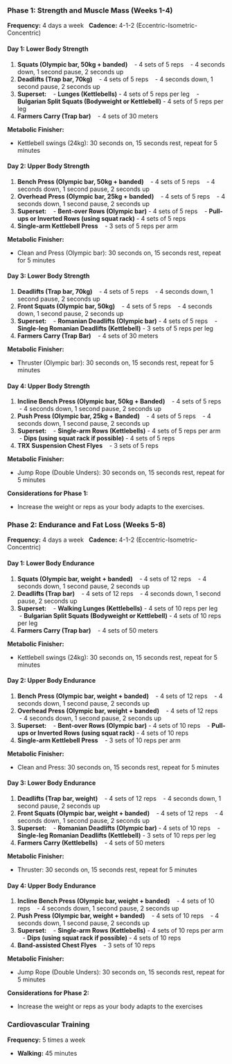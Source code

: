 ### **Phase 1: Strength and Muscle Mass (Weeks 1-4)**
**Frequency:** 4 days a week  
**Cadence:** 4-1-2 (Eccentric-Isometric-Concentric)

#### **Day 1: Lower Body Strength**

1. **Squats (Olympic bar, 50kg + banded)**
   - 4 sets of 5 reps
   - 4 seconds down, 1 second pause, 2 seconds up
2. **Deadlifts (Trap bar, 70kg)**
   - 4 sets of 5 reps
   - 4 seconds down, 1 second pause, 2 seconds up
3. **Superset:**
   - **Lunges (Kettlebells)** - 4 sets of 5 reps per leg
   - **Bulgarian Split Squats (Bodyweight or Kettlebell)** - 4 sets of 5 reps per leg
4. **Farmers Carry (Trap bar)**
   - 4 sets of 30 meters

**Metabolic Finisher:**
- Kettlebell swings (24kg): 30 seconds on, 15 seconds rest, repeat for 5 minutes

#### **Day 2: Upper Body Strength**

1. **Bench Press (Olympic bar, 50kg + banded)**
   - 4 sets of 5 reps
   - 4 seconds down, 1 second pause, 2 seconds up
2. **Overhead Press (Olympic bar, 25kg + banded)**
   - 4 sets of 5 reps
   - 4 seconds down, 1 second pause, 2 seconds up
3. **Superset:**
   - **Bent-over Rows (Olympic bar)** - 4 sets of 5 reps
   - **Pull-ups or Inverted Rows (using squat rack)** - 4 sets of 5 reps
4. **Single-arm Kettlebell Press**
   - 3 sets of 5 reps per arm

**Metabolic Finisher:**
- Clean and Press (Olympic bar): 30 seconds on, 15 seconds rest, repeat for 5 minutes

#### **Day 3: Lower Body Strength**

1. **Deadlifts (Trap bar, 70kg)**
   - 4 sets of 5 reps
   - 4 seconds down, 1 second pause, 2 seconds up
2. **Front Squats (Olympic bar, 50kg)**
   - 4 sets of 5 reps
   - 4 seconds down, 1 second pause, 2 seconds up
3. **Superset:**
   - **Romanian Deadlifts (Olympic bar)** - 4 sets of 5 reps
   - **Single-leg Romanian Deadlifts (Kettlebell)** - 3 sets of 5 reps per leg
4. **Farmers Carry (Trap Bar)**
   - 4 sets of 30 meters

**Metabolic Finisher:**
- Thruster (Olympic bar): 30 seconds on, 15 seconds rest, repeat for 5 minutes

#### **Day 4: Upper Body Strength**

1. **Incline Bench Press (Olympic bar, 50kg + Banded)**
   - 4 sets of 5 reps
   - 4 seconds down, 1 second pause, 2 seconds up
2. **Push Press (Olympic bar, 25kg + Banded)**
   - 4 sets of 5 reps
   - 4 seconds down, 1 second pause, 2 seconds up
3. **Superset:**
   - **Single-arm Rows (Kettlebells)** - 4 sets of 5 reps per arm
   - **Dips (using squat rack if possible)** - 4 sets of 5 reps
4. **TRX Suspension Chest Flyes**
   - 3 sets of 5 reps

**Metabolic Finisher:**
- Jump Rope (Double Unders): 30 seconds on, 15 seconds rest, repeat for 5 minutes

**Considerations for Phase 1:**
- Increase the weight or reps as your body adapts to the exercises.

### **Phase 2: Endurance and Fat Loss (Weeks 5-8)**
**Frequency:** 4 days a week  
**Cadence:** 4-1-2 (Eccentric-Isometric-Concentric)

#### **Day 1: Lower Body Endurance**

1. **Squats (Olympic bar, weight + banded)**
   - 4 sets of 12 reps
   - 4 seconds down, 1 second pause, 2 seconds up
2. **Deadlifts (Trap bar)**
   - 4 sets of 12 reps
   - 4 seconds down, 1 second pause, 2 seconds up
3. **Superset:**
   - **Walking Lunges (Kettlebells)** - 4 sets of 10 reps per leg
   - **Bulgarian Split Squats (Bodyweight or Kettlebell)** - 4 sets of 10 reps per leg
4. **Farmers Carry (Trap bar)**
   - 4 sets of 50 meters

**Metabolic Finisher:**
- Kettlebell swings (24kg): 30 seconds on, 15 seconds rest, repeat for 5 minutes

#### **Day 2: Upper Body Endurance**

1. **Bench Press (Olympic bar, weight + banded)**
   - 4 sets of 12 reps
   - 4 seconds down, 1 second pause, 2 seconds up
2. **Overhead Press (Olympic bar, weight + banded)**
   - 4 sets of 12 reps
   - 4 seconds down, 1 second pause, 2 seconds up
3. **Superset:**
   - **Bent-over Rows (Olympic bar)** - 4 sets of 10 reps
   - **Pull-ups or Inverted Rows (using squat rack)** - 4 sets of 10 reps
4. **Single-arm Kettlebell Press**
   - 3 sets of 10 reps per arm

**Metabolic Finisher:**
- Clean and Press: 30 seconds on, 15 seconds rest, repeat for 5 minutes

#### **Day 3: Lower Body Endurance**

1. **Deadlifts (Trap bar, weight)**
   - 4 sets of 12 reps
   - 4 seconds down, 1 second pause, 2 seconds up
2. **Front Squats (Olympic bar, weight + banded)**
   - 4 sets of 12 reps
   - 4 seconds down, 1 second pause, 2 seconds up
3. **Superset:**
   - **Romanian Deadlifts (Olympic bar)** - 4 sets of 10 reps
   - **Single-leg Romanian Deadlifts (Kettlebell)** - 3 sets of 10 reps per leg
4. **Farmers Carry (Kettlebells)**
   - 4 sets of 50 meters

**Metabolic Finisher:**
- Thruster: 30 seconds on, 15 seconds rest, repeat for 5 minutes

#### **Day 4: Upper Body Endurance**

1. **Incline Bench Press (Olympic bar, weight + banded)**
   - 4 sets of 10 reps
   - 4 seconds down, 1 second pause, 2 seconds up
2. **Push Press (Olympic bar, weight + banded)**
   - 4 sets of 10 reps
   - 4 seconds down, 1 second pause, 2 seconds up
3. **Superset:**
   - **Single-arm Rows (Kettlebells)** - 4 sets of 10 reps per arm
   - **Dips (using squat rack if possible)** - 4 sets of 10 reps
4. **Band-assisted Chest Flyes**
   - 3 sets of 10 reps

**Metabolic Finisher:**
- Jump Rope (Double Unders): 30 seconds on, 15 seconds rest, repeat for 5 minutes

**Considerations for Phase 2:**
- Increase the weight or reps as your body adapts to the exercises

### **Cardiovascular Training**
**Frequency:** 5 times a week
- **Walking:** 45 minutes
